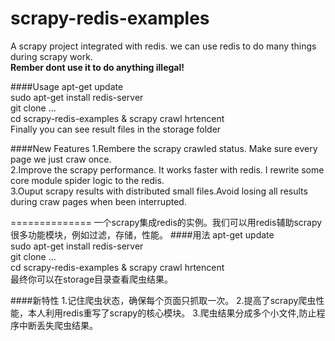 scrapy-redis-examples
==============

A scrapy project integrated with redis. we can use redis to do many things during scrapy work.  
**Rember dont use it to do anything illegal!**

####Usage
    apt-get update  
    sudo apt-get install redis-server  
    git clone ...  
    cd scrapy-redis-examples & scrapy crawl hrtencent  
Finally you can see result files in the storage folder

####New Features
1.Rembere the scrapy crawled status. Make sure every page we just craw once.  
2.Improve the scrapy performance. It works faster with redis. I rewrite some core module spider logic to the redis.  
3.Ouput scrapy results with distributed small files.Avoid losing all results during craw pages when been interrupted.


==============
一个scrapy集成redis的实例。我们可以用redis辅助scrapy很多功能模块，例如过滤，存储，性能。
####用法
    apt-get update  
    sudo apt-get install redis-server  
    git clone ...  
    cd scrapy-redis-examples & scrapy crawl hrtencent  
最终你可以在storage目录查看爬虫结果。

####新特性
1.记住爬虫状态，确保每个页面只抓取一次。
2.提高了scrapy爬虫性能，本人利用redis重写了scrapy的核心模块。 
3.爬虫结果分成多个小文件,防止程序中断丢失爬虫结果。
